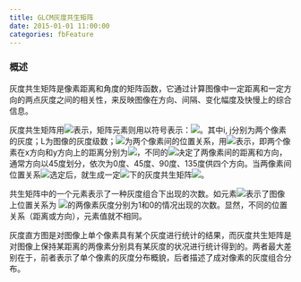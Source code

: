 ```yaml
---
title: GLCM灰度共生矩阵
date: 2015-01-01 11:00:00
categories: fbFeature
---
```


<script type="text/javascript" src="http://cdn.mathjax.org/mathjax/latest/MathJax.js?config=default"></script>

<!--<img src="http://latex.codecogs.com/gif.latex? a^{i}"/>
<center><img src="{{ site.baseurl }}/images/pdBase/svm_smo1.png"></center>-->

### 概述

   灰度共生矩阵是像素距离和角度的矩阵函数，它通过计算图像中一定距离和一定方向的两点灰度之间的相关性，来反映图像在方向、间隔、变化幅度及快慢上的综合信息。

   灰度共生矩阵用<img src="http://latex.codecogs.com/gif.latex? P_\delta"/>表示，矩阵元素则用以符号表示：<img src="http://latex.codecogs.com/gif.latex? P_\delta  (i,j)\quad (i,j = 0,1,2, \cdots ,L - 1)"/>。其中i, j分别为两个像素的灰度；L为图像的灰度级数；<img src="http://latex.codecogs.com/gif.latex? \delta"/>为两个像素间的位置关系，用<img src="http://latex.codecogs.com/gif.latex? \delta  = (\Delta x,\Delta y)"/>表示，即两个像素在x方向和y方向上的距离分别为<img src="http://latex.codecogs.com/gif.latex? \Delta x,\Delta y"/>，不同的<img src="http://latex.codecogs.com/gif.latex? \delta"/>决定了两像素间的距离和方向，通常方向以45度划分，依次为0度、45度、90度、135度供四个方向。当两像素间位置关系<img src="http://latex.codecogs.com/gif.latex? \delta"/>选定后，就生成一定<img src="http://latex.codecogs.com/gif.latex? \delta"/>下的灰度共生矩阵<img src="http://latex.codecogs.com/gif.latex? P_\delta"/>。

   共生矩阵中的一个元素表示了一种灰度组合下出现的次数。如元素<img src="http://latex.codecogs.com/gif.latex? P_\delta  (1,0)"/>表示了图像上位置关系为 <img src="http://latex.codecogs.com/gif.latex? \delta"/>的两像素灰度分别为1和0的情况出现的次数。显然，不同的位置关系（距离或方向），元素值就不相同。

   灰度直方图是对图像上单个像素具有某个灰度进行统计的结果，而灰度共生矩阵是对图像上保持某距离的两像素分别具有某灰度的状况进行统计得到的。两者最大差别在于，前者表示了单个像素的灰度分布概貌，后者描述了成对像素的灰度组合分布。

